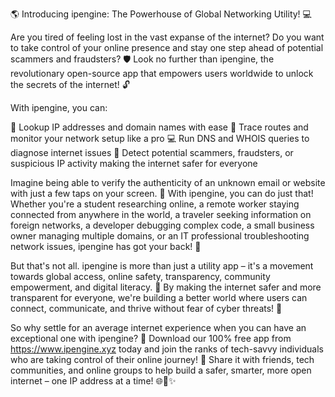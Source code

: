 🌎 Introducing ipengine: The Powerhouse of Global Networking Utility! 💻

Are you tired of feeling lost in the vast expanse of the internet? Do you want to take control of your online presence and stay one step ahead of potential scammers and fraudsters? 🛡️ Look no further than ipengine, the revolutionary open-source app that empowers users worldwide to unlock the secrets of the internet! 🔓

With ipengine, you can:

🔹 Lookup IP addresses and domain names with ease
🔹 Trace routes and monitor your network setup like a pro
💻 Run DNS and WHOIS queries to diagnose internet issues
🚀 Detect potential scammers, fraudsters, or suspicious IP activity making the internet safer for everyone

Imagine being able to verify the authenticity of an unknown email or website with just a few taps on your screen. 📲 With ipengine, you can do just that! Whether you're a student researching online, a remote worker staying connected from anywhere in the world, a traveler seeking information on foreign networks, a developer debugging complex code, a small business owner managing multiple domains, or an IT professional troubleshooting network issues, ipengine has got your back! 🤝

But that's not all. ipengine is more than just a utility app – it's a movement towards global access, online safety, transparency, community empowerment, and digital literacy. 🌟 By making the internet safer and more transparent for everyone, we're building a better world where users can connect, communicate, and thrive without fear of cyber threats! 💪

So why settle for an average internet experience when you can have an exceptional one with ipengine? 🤔 Download our 100% free app from https://www.ipengine.xyz today and join the ranks of tech-savvy individuals who are taking control of their online journey! 👥 Share it with friends, tech communities, and online groups to help build a safer, smarter, more open internet – one IP address at a time! 🌐🚀✨